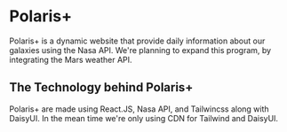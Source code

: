 # Polaris+

Polaris+ is a dynamic website that provide daily information about our galaxies using the Nasa API.
We're planning to expand this program, by integrating the Mars weather API.

## The Technology behind Polaris+

Polaris+ are made using React.JS, Nasa API, and Tailwincss along with DaisyUI.
In the mean time we're only using CDN for Tailwind and DaisyUI.
